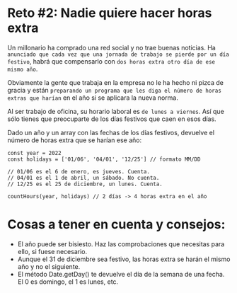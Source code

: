 # Reto #2: Nadie quiere hacer horas extra

Un millonario ha comprado una red social y no trae buenas noticias. Ha `anunciado que cada vez que una jornada de trabajo se pierde por un día festivo`, habrá que compensarlo con `dos horas extra otro día de ese mismo año`.

Obviamente la gente que trabaja en la empresa no le ha hecho ni pizca de gracia y están `preparando un programa que les diga el número de horas extras que harían` en el año si se aplicara la nueva norma.

Al ser trabajo de oficina, su horario laboral es `de lunes a viernes`. Así que sólo tienes que preocuparte de los días festivos que caen en esos días.

Dado un año y un array con las fechas de los días festivos, devuelve el número de horas extra que se harían ese año:
```
const year = 2022
const holidays = ['01/06', '04/01', '12/25'] // formato MM/DD

// 01/06 es el 6 de enero, es jueves. Cuenta.
// 04/01 es el 1 de abril, un sábado. No cuenta.
// 12/25 es el 25 de diciembre, un lunes. Cuenta.

countHours(year, holidays) // 2 días -> 4 horas extra en el año
```
# Cosas a tener en cuenta y consejos:
- El año puede ser bisiesto. Haz las comprobaciones que necesitas para ello, si fuese necesario.
- Aunque el 31 de diciembre sea festivo, las horas extra se harán el mismo año y no el siguiente.
- El método Date.getDay() te devuelve el día de la semana de una fecha. El 0 es domingo, el 1 es lunes, etc.